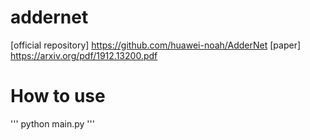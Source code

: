 # addernet

[official repository] https://github.com/huawei-noah/AdderNet
[paper] https://arxiv.org/pdf/1912.13200.pdf

# How to use

'''
python main.py
'''
